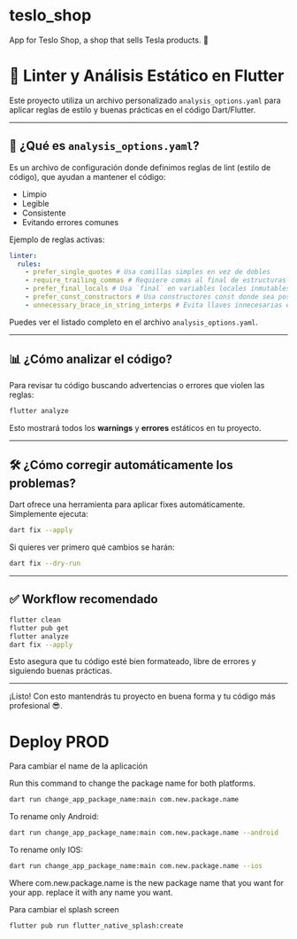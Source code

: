 # teslo_shop

App for Teslo Shop, a shop that sells Tesla products. 🚀

# 🧼 Linter y Análisis Estático en Flutter

Este proyecto utiliza un archivo personalizado `analysis_options.yaml` para aplicar reglas de estilo y buenas prácticas en el código Dart/Flutter.

---

## 📄 ¿Qué es `analysis_options.yaml`?

Es un archivo de configuración donde definimos reglas de lint (estilo de código), que ayudan a mantener el código:

- Limpio
- Legible
- Consistente
- Evitando errores comunes

Ejemplo de reglas activas:

```yaml
linter:
  rules:
    - prefer_single_quotes # Usa comillas simples en vez de dobles
    - require_trailing_commas # Requiere comas al final de estructuras multilínea
    - prefer_final_locals # Usa `final` en variables locales inmutables
    - prefer_const_constructors # Usa constructores const donde sea posible
    - unnecessary_brace_in_string_interps # Evita llaves innecesarias en interpolación
```

Puedes ver el listado completo en el archivo `analysis_options.yaml`.

---

## 📊 ¿Cómo analizar el código?

Para revisar tu código buscando advertencias o errores que violen las reglas:

```bash
flutter analyze
```

Esto mostrará todos los **warnings** y **errores** estáticos en tu proyecto.

---

## 🛠️ ¿Cómo corregir automáticamente los problemas?

Dart ofrece una herramienta para aplicar fixes automáticamente. Simplemente ejecuta:

```bash
dart fix --apply
```

Si quieres ver primero qué cambios se harán:

```bash
dart fix --dry-run
```

---

## ✅ Workflow recomendado

```bash
flutter clean
flutter pub get
flutter analyze
dart fix --apply
```

Esto asegura que tu código esté bien formateado, libre de errores y siguiendo buenas prácticas.

---

¡Listo! Con esto mantendrás tu proyecto en buena forma y tu código más profesional 😎.

# Deploy PROD

Para cambiar el name de la aplicación

Run this command to change the package name for both platforms.

```bash
dart run change_app_package_name:main com.new.package.name
```

To rename only Android:

```bash
dart run change_app_package_name:main com.new.package.name --android
```

To rename only IOS:

```bash
dart run change_app_package_name:main com.new.package.name --ios
```

Where com.new.package.name is the new package name that you want for your app. replace it with any name you want.

Para cambiar el splash screen
```bash
flutter pub run flutter_native_splash:create
```